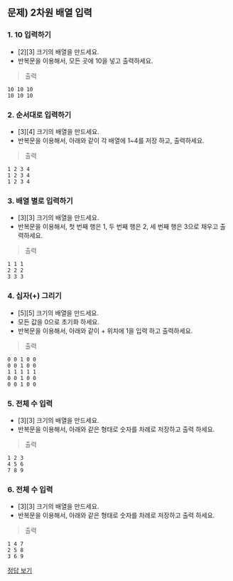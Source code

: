 ## 문제) 2차원 배열 입력

### 1. 10 입력하기

* [2][3] 크기의 배열을 만드세요. 
* 반복문을 이용해서, 모든 곳에 10을 넣고 출력하세요.

> 출력

```
10 10 10 
10 10 10 
```

### 2. 순서대로 입력하기
* [3][4] 크기의 배열을 만드세요.
* 반복문을 이용해서, 아래와 같이 각 배열에 1~4를 저장 하고, 출력하세요.

> 출력

```
1 2 3 4 
1 2 3 4 
1 2 3 4 
```

### 3. 배열 별로 입력하기
* [3][3] 크기의 배열을 만드세요.
* 반복문을 이용해서, 첫 번째 행은 1, 두 번째 행은 2, 세 번째 행은 3으로 채우고 출력하세요.

> 출력

```
1 1 1
2 2 2 
3 3 3 
```

### 4. 십자(+) 그리기
* [5][5] 크기의 배열을 만드세요. 
* 모든 값을 0으로 초기화 하세요. 
* 반복문을 이용해서, 아래와 같이 + 위치에 1을 입력 하고 출력하세요.


> 출력

```
0 0 1 0 0 
0 0 1 0 0 
1 1 1 1 1 
0 0 1 0 0 
0 0 1 0 0 
```

### 5. 전체 수 입력
* [3][3] 크기의 배열을 만드세요. 
* 반복문을 이용해서, 아래와 같은 형태로 숫자를 차례로 저장하고 출력 하세요.

> 출력

```
1 2 3 
4 5 6 
7 8 9 
```

### 6. 전체 수 입력
* [3][3] 크기의 배열을 만드세요. 
* 반복문을 이용해서, 아래와 같은 형태로 숫자를 차례로 저장하고 출력 하세요.

> 출력

```
1 4 7 
2 5 8 
3 6 9 
```

[정답 보기](Quiz02.java)